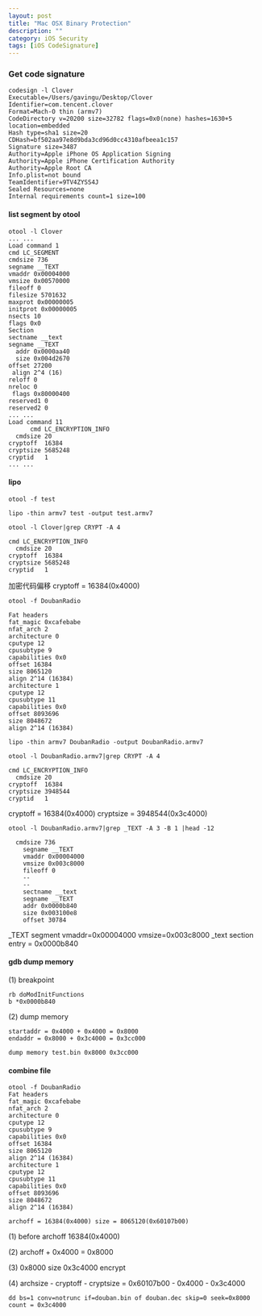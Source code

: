 ```yaml
---
layout: post
title: "Mac OSX Binary Protection"
description: ""
category: iOS Security
tags: [iOS CodeSignature]
---
```


### Get code signature

	codesign -l Clover
	Executable=/Users/gavingu/Desktop/Clover
	Identifier=com.tencent.clover
	Format=Mach-O thin (armv7)
	CodeDirectory v=20200 size=32782 flags=0x0(none) hashes=1630+5 location=embedded
	Hash type=sha1 size=20
	CDHash=bf502aa97e8d9bda3cd96d0cc4310afbeea1c157
	Signature size=3487
	Authority=Apple iPhone OS Application Signing
	Authority=Apple iPhone Certification Authority
	Authority=Apple Root CA
	Info.plist=not bound
	TeamIdentifier=9TV4ZYSS4J
	Sealed Resources=none
	Internal requirements count=1 size=100
	
#### list segment by otool

	otool -l Clover
	... ...
	Load command 1
    cmd LC_SEGMENT
    cmdsize 736
    segname __TEXT
    vmaddr 0x00004000
    vmsize 0x00570000
    fileoff 0
    filesize 5701632
    maxprot 0x00000005
    initprot 0x00000005
    nsects 10
    flags 0x0
    Section
    sectname __text
    segname __TEXT
      addr 0x0000aa40
      size 0x004d2670
    offset 27200
     align 2^4 (16)
    reloff 0
    nreloc 0
     flags 0x80000400
    reserved1 0
    reserved2 0
	... ...
	Load command 11
          cmd LC_ENCRYPTION_INFO
      cmdsize 20
    cryptoff  16384
    cryptsize 5685248
    cryptid   1
    ... ...
    
    
#### lipo
	otool -f test
	
	lipo -thin armv7 test -output test.armv7
	
	otool -l Clover|grep CRYPT -A 4
	
	cmd LC_ENCRYPTION_INFO
      cmdsize 20
    cryptoff  16384
    cryptsize 5685248
    cryptid   1
    
加密代码偏移 cryptoff = 16384(0x4000)

	otool -f DoubanRadio 
	
	Fat headers
	fat_magic 0xcafebabe
	nfat_arch 2
	architecture 0
    cputype 12
    cpusubtype 9
    capabilities 0x0
    offset 16384
    size 8065120
    align 2^14 (16384)
	architecture 1
    cputype 12
    cpusubtype 11
    capabilities 0x0
    offset 8093696
    size 8048672
    align 2^14 (16384)
    
    lipo -thin armv7 DoubanRadio -output DoubanRadio.armv7    
    
    otool -l DoubanRadio.armv7|grep CRYPT -A 4 
    
    cmd LC_ENCRYPTION_INFO
      cmdsize 20
    cryptoff  16384
    cryptsize 3948544
    cryptid   1
    
cryptoff = 16384(0x4000) cryptsize = 3948544(0x3c4000)

	otool -l DoubanRadio.armv7|grep _TEXT -A 3 -B 1 |head -12
	
	  cmdsize 736
  		segname __TEXT
   		vmaddr 0x00004000
   		vmsize 0x003c8000
  		fileoff 0
		--
		--
  		sectname __text
   		segname __TEXT
      	addr 0x0000b840
      	size 0x003100e8
    	offset 30784
    	
 _TEXT segment vmaddr=0x00004000 vmsize=0x003c8000
 _text section entry = 0x0000b840
 
#### gdb dump memory

(1) breakpoint
 
	rb doModInitFunctions
	b *0x0000b840
	
(2) dump memory

	startaddr = 0x4000 + 0x4000 = 0x8000
	endaddr = 0x8000 + 0x3c4000 = 0x3cc000
	
	dump memory test.bin 0x8000 0x3cc000
	
#### combine file

	otool -f DoubanRadio
	Fat headers
	fat_magic 0xcafebabe
	nfat_arch 2
	architecture 0
    cputype 12
    cpusubtype 9
    capabilities 0x0
    offset 16384
    size 8065120
    align 2^14 (16384)
	architecture 1
    cputype 12
    cpusubtype 11
    capabilities 0x0
    offset 8093696
    size 8048672
    align 2^14 (16384)
    
    archoff = 16384(0x4000) size = 8065120(0x60107b00)
    
(1) before archoff 16384(0x4000)

(2) archoff + 0x4000 = 0x8000

(3) 0x8000 size 0x3c4000         encrypt

(4)	archsize - cryptoff - cryptsize = 0x60107b00 - 0x4000 - 0x3c4000


	dd bs=1 conv=notrunc if=douban.bin of douban.dec skip=0 seek=0x8000 count = 0x3c4000
    	 
	 